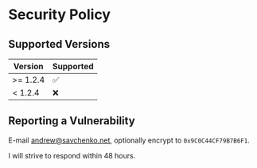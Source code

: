# Security Policy

## Supported Versions

| Version | Supported          |
| ------- | ------------------ |
| >= 1.2.4   | :white_check_mark: |
| < 1.2.4   | :x:                |

## Reporting a Vulnerability

E-mail andrew@savchenko.net, optionally encrypt to `0x9C0C44CF79B7B6F1`.

I will strive to respond within 48 hours.
